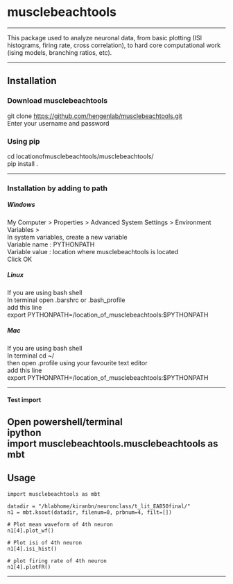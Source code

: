 # musclebeachtools
---
This package used to analyze neuronal data, from basic plotting
 (ISI histograms, firing rate, cross correlation),
 to hard core computational work (ising models, branching ratios, etc).  

---
## Installation

### Download musclebeachtools
git clone https://github.com/hengenlab/musclebeachtools.git  
Enter your username and password

### Using pip
cd locationofmusclebeachtools/musclebeachtools/  
pip install .


---
### Installation by adding to path

##### Windows
My Computer > Properties > Advanced System Settings > Environment Variables >  
In system variables, create a new variable  
    Variable name  : PYTHONPATH  
    Variable value : location where musclebeachtools is located  
    Click OK


##### Linux
If you are using bash shell  
In terminal open .barshrc or .bash_profile  
add this line  
export PYTHONPATH=/location_of_musclebeachtools:$PYTHONPATH


##### Mac
If you are using bash shell  
In terminal cd ~/  
then open  .profile using your favourite text editor  
add this line  
export PYTHONPATH=/location_of_musclebeachtools:$PYTHONPATH


---
#### Test import
Open powershell/terminal   
    ipython  
    import musclebeachtools.musclebeachtools as mbt
---

## Usage
```
import musclebeachtools as mbt

datadir = "/hlabhome/kiranbn/neuronclass/t_lit_EAB50final/"
n1 = mbt.ksout(datadir, filenum=0, prbnum=4, filt=[])

# Plot mean waveform of 4th neuron
n1[4].plot_wf()

# Plot isi of 4th neuron
n1[4].isi_hist()

# plot firing rate of 4th neuron
n1[4].plotFR()

```
---
